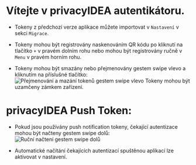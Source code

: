 # Vítejte v privacyIDEA autentikátoru.

+ Tokeny z předchozí verze aplikace můžete importovat v `Nastavení` v sekci `Migrace`.

+ Tokeny mohou být registrovány naskenováním QR kódu po kliknutí na tlačítko `+` v pravém dolním rohu nebo
  mohou být registrovány ručně v `Menu` v pravém horním rohu.

+ Tokeny mohou být smazány nebo přejmenovány gestem swipe vlevo a kliknutím na příslušné tlačítko:
  ![Přejmenování a mazání tokenů gestem swipe vlevo](resource:res/gif/help_delete_rename.gif)
  Tokeny mohou být uzamčeny zámkem zařízení.


# privacyIDEA Push Token:

+ Pokud jsou používány push notification tokeny, čekající autentizace mohou být načteny gestem swipe dolů:
  ![Ruční načtení gestem swipe dolů](resource:res/gif/help_manual_poll.gif)

+ Automatické načítání čekajících autentizací spuštěnou aplikací lze aktivovat v nastavení.
